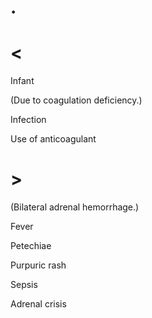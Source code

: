 # .

# <

Infant

(Due to coagulation deficiency.)

Infection

Use of anticoagulant

# >

(Bilateral adrenal hemorrhage.)

Fever

Petechiae

Purpuric rash

Sepsis

Adrenal crisis
